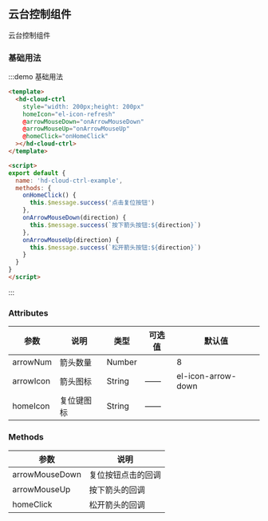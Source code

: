 ## 云台控制组件

云台控制组件

### 基础用法
:::demo 基础用法 
```html
<template>
  <hd-cloud-ctrl
    style="width: 200px;height: 200px"
    homeIcon="el-icon-refresh"
    @arrowMouseDown="onArrowMouseDown"
    @arrowMouseUp="onArrowMouseUp"
    @homeClick="onHomeClick"
  ></hd-cloud-ctrl>
</template>

<script>
export default {
  name: 'hd-cloud-ctrl-example',
  methods: {
    onHomeClick() {
      this.$message.success('点击复位按钮')
    },
    onArrowMouseDown(direction) {
      this.$message.success(`按下箭头按钮:${direction}`)
    },
    onArrowMouseUp(direction) {
      this.$message.success(`松开箭头按钮:${direction}`)
    }
  }
}
</script>
```
:::

### Attributes
|      参数     |                        说明                         |   类型  | 可选值 | 默认值 |
|---------------|-----------------------------------------------------|---------|--------|--------|
| arrowNum        | 箭头数量                                          | Number  |        |  8  |
| arrowIcon        | 箭头图标                                         | String  | ——   |   el-icon-arrow-down  |
| homeIcon        | 复位键图标                                        | String  | ——   |    |


### Methods
|      参数     |                                           说明                                      | 
|---------------|-------------------------------------------------------------------------------------|
| arrowMouseDown | 复位按钮点击的回调                                                         | 
| arrowMouseUp  | 按下箭头的回调                                                       | 
| homeClick    | 松开箭头的回调                                                         | 

